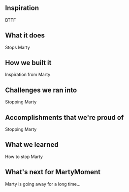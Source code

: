 ## Inspiration
BTTF

## What it does
 Stops Marty
## How we built it
Inspiration from Marty
## Challenges we ran into
Stopping Marty
## Accomplishments that we're proud of
Stopping Marty
## What we learned
How to stop Marty
## What's next for MartyMoment
Marty is going away for a long time...
